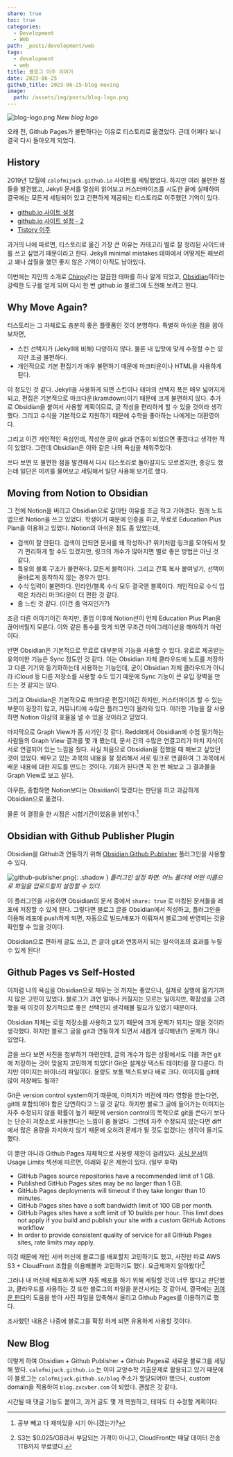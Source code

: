 ```yaml
---
share: true
toc: true
categories:
  - Development
  - Web
path: _posts/development/web
tags:
  - development
  - web
title: 블로그 이주 이야기
date: 2023-06-25
github_title: 2023-06-25-blog-moving
image:
  path: /assets/img/posts/blog-logo.png
---
```


![blog-logo.png](../../../assets/img/posts/blog-logo.png) _New blog logo_

오래 전, Github Pages가 불편하다는 이유로 티스토리로 옮겼었다.
근데 어쩌다 보니 결국 다시 돌아오게 되었다.

## History

2019년 12월에 `calofmijuck.github.io` 사이트를 세팅했었다. 하지만 여러 불편한 점들을 발견했고, Jekyll 문서를 열심히 읽어보고 커스터마이즈를 시도한 끝에 실패하여 결국에는 모든게 세팅되어 있고 간편하게 제공되는 티스토리로 이주했던 기억이 있다.

- [github.io 사이트 설정](https://calofmijuck.tistory.com/2)
- [github.io 사이트 설정 - 2](https://calofmijuck.tistory.com/7)
- [Tistory 이주](https://calofmijuck.tistory.com/12)

과거의 나에 따르면, 티스토리로 옮긴 가장 큰 이유는 카테고리 별로 잘 정리된 사이드바를 쓰고 싶었기 때문이라고 한다. Jekyll minimal mistakes 테마에서 어떻게든 해보려고 꽤나 삽질을 했던 좋지 않은 기억이 아직도 남아있다.

이번에는 지인의 소개로 [Chirpy](https://chirpy.cotes.page/)라는 깔끔한 테마를 하나 알게 되었고, [Obsidian](https://obsidian.md/)이라는 강력한 도구를 얻게 되어 다시 한 번 github.io 블로그에 도전해 보려고 한다.

## Why Move Again?

티스토리는 그 자체로도 충분히 좋은 플랫폼인 것이 분명하다. 특별히 아쉬운 점을 꼽아보자면,

- 스킨 선택지가 (Jekyll에 비해) 다양하지 않다. 물론 내 입맛에 맞게 수정할 수는 있지만 조금 불편하다.
- 개인적으로 기본 편집기가 매우 불편하기 때문에 마크타운이나 HTML을 사용하게 된다.

이 정도인 것 같다. Jekyll을 사용하게 되면 스킨이나 테마의 선택지 폭은 매우 넓어지게 되고, 편집은 기본적으로 마크다운(kramdown)이기 때문에 크게 불편하지 않다. 추가로 Obsidian을 붙여서 사용할 계획이므로, 글 작성을 편리하게 할 수 있을 것이라 생각했다. 그리고 수식을 기본적으로 지원하기 때문에 수학을 좋아하는 나에게는 대환영이다.

그리고 이건 개인적인 욕심인데, 작성한 글이 git과 연동이 되었으면 좋겠다고 생각한 적이 있었다. 그런데 Obsidian은 이와 같은 나의 욕심을 채워주었다.

쓰다 보면 또 불편한 점을 발견해서 다시 티스토리로 돌아갈지도 모르겠지만, 종강도 했는데 일단은 미끼를 물어보고 세팅해서 일단 사용해 보기로 했다.

## Moving from Notion to Obsidian

그 전에 Notion을 버리고 Obsidian으로 갈아탄 이유를 조금 적고 가야겠다. 원래 노트 앱으로 Notion을 쓰고 있었다. 학생이기 때문에 인증을 하고, 무료로 Education Plus Plan을 이용하고 있었다. Notion의 아쉬운 점도 좀 있었는데,

- 검색이 잘 안된다. 검색이 안되면 문서를 왜 작성하나? 위키처럼 링크를 모아둬서 찾기 편리하게 할 수도 있겠지만, 링크의 개수가 많아지면 별로 좋은 방법은 아닌 것 같다.
- 특유의 블록 구조가 불편하다. 모든게 블럭이다. 그리고 간혹 복사 붙여넣기, 선택이 올바르게 동작하지 않는 경우가 있다.
- 수식 입력이 불편하다. 인라인/블록 수식 모두 결국엔 블록이다. 개인적으로 수식 입력은 차라리 마크다운이 더 편한 것 같다.
- 좀 느린 것 같다. (이건 좀 억지인가?)

조금 다른 이야기이긴 하지만, 졸업 이후에 Notion션이 언제 Education Plus Plan을 끊어버릴지 모른다. 이와 같은 통수를 맞게 되면 무조건 마이그레이션을 해야하기 마련이다.

반면 Obsidian은 기본적으로 무료로 대부분의 기능을 사용할 수 있다. 유료로 제공받는 유의미한 기능은 Sync 정도인 것 같다. 이는 Obsidian 자체 클라우드에 노트를 저장하고 다른 기기와 동기화하는데 사용하는 기능인데, 굳이 Obsidian 자체 클라우드가 아니라 iCloud 등 다른 저장소를 사용할 수도 있기 때문에 Sync 기능이 큰 유입 장벽을 만드는 것 같지는 않다.

그리고 Obsidian은 기본적으로 마크다운 편집기이긴 하지만, 커스터마이즈 할 수 있는 부분이 굉장히 많고, 커뮤니티에 수많은 플러그인이 올라와 있다. 이러한 기능을 잘 사용하면 Notion 이상의 효율을 낼 수 있을 것이라고 믿었다.

마지막으로 Graph View가 좀 사기인 것 같다. Reddit에서 Obsidian에 수업 필기하는 사람들의 Graph View 결과를 몇 개 봤는데, 문서 간의 수많은 연결고리가 마치 지식이 서로 연결되어 있는 느낌을 줬다. 사실 처음으로 Obsidian을 접했을 때 해보고 싶었던 것이 있었다. 배우고 있는 과목의 내용을 잘 정리해서 서로 링크로 연결하여 그 과목에서 배운 내용에 대한 지도를 만드는 것이다. 기회가 된다면 꼭 한 번 해보고 그 결과물을 Graph View로 보고 싶다.

아무튼, 종합하면 Notion보다는 Obsidian이 맞겠다는 판단을 하고 과감하게 Obsidian으로 옮겼다.

물론 이 결정을 한 시점은 시험기간이었음을 밝힌다.[^1]

## Obsidian with Github Publisher Plugin

Obsidian을 Github과 연동하기 위해 [Obsidian Github Publisher](https://github.com/ObsidianPublisher/obsidian-github-publisher) 플러그인을 사용할 수 있다.

![github-publisher.png](../../../assets/img/posts/github-publisher.png){: .shadow } _플러그인 설정 화면: 어느 폴더에 어떤 이름으로 파일을 업로드할지 설정할 수 있다._

이 플러그인을 사용하면 Obsidian의 문서 중에서 `share: true` 로 마킹된 문서들을 레포에 저장할 수 있게 된다. 그렇다면 블로그 글을 Obsidian에서 작성하고, 플러그인을 이용해 레포에 push하게 되면, 자동으로 빌드/배포가 이뤄져서 블로그에 반영되는 것을 확인할 수 있을 것이다.

Obsidian으로 편하게 글도 쓰고, 쓴 글이 git과 연동까지 되는 일석이조의 효과를 누릴 수 있게 된다!

## Github Pages vs Self-Hosted

이처럼 나의 욕심을 Obsidian으로 채우는 것 까지는 좋았으나, 실제로 실행에 옮기기까지 많은 고민이 있었다. 블로그가 과연 얼마나 커질지는 모르는 일이지만, 확장성을 고려했을 때 이것이 장기적으로 좋은 선택인지 생각해볼 필요가 있었기 때문이다.

Obsidian 자체는 로컬 저장소를 사용하고 있기 때문에 크게 문제가 되지는 않을 것이라 생각했다. 하지만 블로그 글을 git과 연동하게 되면서 새롭게 생각해낸(?) 문제가 하나 있었다.

글을 쓰다 보면 사진을 첨부하기 마련인데, 글의 개수가 많은 상황에서도 이를 과연 git에 저장하는 것이 맞을지 고민하게 되었다! Git은 설계상 텍스트 데이터를 잘 다룬다. 하지만 이미지는 바이너리 파일이다. 용량도 보통 텍스트보다 배로 크다. 이미지를 git에 많이 저장해도 될까?

Git은 version control system이기 때문에, 이미지가 버전에 따라 영향을 받는다면, git에 포함되어야 함은 당연하다고 느낄 것 같다. 하지만 블로그 글에 들어가는 이미지는 자주 수정되지 않을 확률이 높기 때문에 version control의 목적으로 git을 쓴다기 보다는 단순히 저장소로 사용한다는 느낌이 좀 들었다. 그런데 자주 수정되지 않는다면 diff에서 많은 용량을 차지하지 않기 때문에 오히려 문제가 될 것도 없겠다는 생각이 들기도 했다.

이 뿐만 아니라 Github Pages 자체적으로 사용량 제한이 걸려있다. [공식 문서](https://github.com/ObsidianPublisher/obsidian-github-publisher)의 Usage Limits 섹션에 따르면, 아래와 같은 제한이 있다. (일부 후략)

- GitHub Pages source repositories have a recommended limit of 1 GB.
- Published GitHub Pages sites may be no larger than 1 GB.
- GitHub Pages deployments will timeout if they take longer than 10 minutes.
- GitHub Pages sites have a soft bandwidth limit of 100 GB per month.
- GitHub Pages sites have a soft limit of 10 builds per hour. This limit does not apply if you build and publish your site with a custom GitHub Actions workflow
- In order to provide consistent quality of service for all GitHub Pages sites, rate limits may apply.

이것 때문에 개인 서버 머신에 블로그를 배포할지 고민하기도 했고, 사진만 따로 AWS S3 + CloudFront 조합을 이용해볼까 고민하기도 했다. 요금제까지 알아봤다![^2]

그러나 내 머신에 배포하게 되면 자동 배포를 하기 위해 세팅할 것이 너무 많다고 판단했고, 클라우드를 사용하는 것 또한 블로그의 파일을 분산시키는 것 같아서, 결국에는 [귀여운 판다](https://tinypng.com/)의 도움을 받아 사진 파일을 압축해서 올리고 Github Pages를 이용하기로 했다.

조사했던 내용은 나중에 블로그를 확장 하게 되면 유용하게 사용할 것이다.

## New Blog

이렇게 하여 Obsidian + Github Publisher + Github Pages로 새로운 블로그를 세팅해 봤다. `calofmijuck.github.io` 는 이미 교양수학 기출문제로 활용되고 있기 때문에 이 블로그는 `calofmijuck.github.io/blog` 주소가 할당되어야 했으나, custom domain을 적용하여 `blog.zxcvber.com` 이 되었다. 괜찮은 것 같다.

시간될 때 댓글 기능도 붙이고, 과거 글도 몇 개 복원하고, 테마도 더 수정할 계획이다.

[^1]: 공부 빼고 다 재미있을 시기 아니겠는가?
[^2]: S3는 $0.025/GB라서 부담되는 가격이 아니고, CloudFront는 매달 데이터 전송 1TB까지 무료였다.
